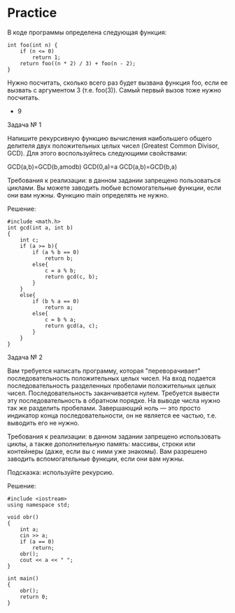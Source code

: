 # Practice

В коде программы определена следующая функция:

    int foo(int n) {
        if (n <= 0)
            return 1;
        return foo((n * 2) / 3) + foo(n - 2);
    }

Нужно посчитать, сколько всего раз будет вызвана функция foo, если ее вызвать с аргументом 3 (т.е. foo(3)). Самый первый вызов тоже нужно посчитать. 

 - 9

Задача № 1

Напишите рекурсивную функцию вычисления наибольшего общего делителя двух положительных целых чисел (Greatest Common Divisor, GCD). Для этого воспользуйтесь следующими свойствами:

GCD(a,b)=GCD(b,amodb) 
GCD(0,a)=a 
GCD(a,b)=GCD(b,a)

Требования к реализации: в данном задании запрещено пользоваться циклами. Вы можете заводить любые вспомогательные функции, если они вам нужны. Функцию main определять не нужно.

Решение:

    #include <math.h>
    int gcd(int a, int b)
    {
        int c;
        if (a >= b){
            if (a % b == 0)
                return b;
            else{
                c = a % b;
                return gcd(c, b);
            }
        }
        else{
            if (b % a == 0)
                return a;
            else{
                c = b % a;
                return gcd(a, c);
            }
        }
    }
    
Задача № 2

Вам требуется написать программу, которая "переворачивает" последовательность положительных целых чисел. На вход подается последовательность разделенных пробелами положительных целых чисел. Последовательность заканчивается нулем. Требуется вывести эту последовательность в обратном порядке.
На выводе числа нужно так же разделить пробелами. Завершающий ноль — это просто индикатор конца последовательности, он не является ее частью, т.е. выводить его не нужно.

Требования к реализации: в данном задании запрещено использовать циклы, а также дополнительную память: массивы, строки или контейнеры (даже, если вы с ними уже знакомы). Вам разрешено заводить вспомогательные функции, если они вам нужны.

Подсказка: используйте рекурсию.

Решение:

    #include <iostream>
    using namespace std;

    void obr()
    {
        int a;
        cin >> a;
        if (a == 0) 
            return;
        obr();
        cout << a << " ";   
    }
 
    int main()
    {
        obr();  
        return 0;
    }
